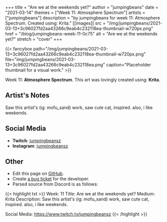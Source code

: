 +++
title =       "Are we at the weekends yet?"
author =      "jumpingbeans"
date =        "2021-03-14"
themes =      ["Week 11: Atmosphere Spectrum"]
artists =     ["jumpingbeans"]
description = "by jumpingbeans for week 11: Atmosphere Spectrum. Created using: Krita."
[[images]]
              src = "/img/jumpingbeans/2021-03-13+3c96027fd2aa43266c9eab4c232118ea-thumbnail-w720px.png"
              href = "/blog/jumpingbeans-week-11-0c75"
              alt = "Are we at the weekends yet?"
              stretch = "cover"
+++


{{< fancybox path="/img/jumpingbeans/2021-03-13+3c96027fd2aa43266c9eab4c232118ea-thumbnail-w720px.png" file="img/jumpingbeans/2021-03-13+3c96027fd2aa43266c9eab4c232118ea.png" caption="Placeholder thumbnail for a visual work." >}}


Week 11: **Atmosphere Spectrum**. This art was lovingly created using: **Krita**.

## Artist's Notes

Saw this artist's (ig: mofu_sand) work, saw cute cat, inspired. also, i like weekends.

## Social Media

- **Twitch**: <a href='https://twitch.tv/jumpingbeansz' target='_blank'>jumpingbeansz</a>
- **Instagram**: <a href='https://instagram.com/jumpingbeansz' target='_blank'>jumpingbeansz</a>

## Other

- Edit this page on [GitHub](https://github.com/teaminkling/web-refresh/edit/main/content/blog/jumpingbeans-week-11-0c75.md).
- Create [a bug ticket](https://github.com/teaminkling/web-refresh/issues/new?assignees=&labels=bug&template=problem-report.md&title=) for the developer.
- Parsed source from Discord is as follows:

{{< highlight txt >}}
Week: 11
Title:  Are we at the weekends yet?
Medium: Krita
Description: Saw this artist's (ig: mofu_sand) work, saw cute cat, inspired. also, i like weekends.

Social Media: https://www.twitch.tv/jumpingbeansz
{{< /highlight >}}